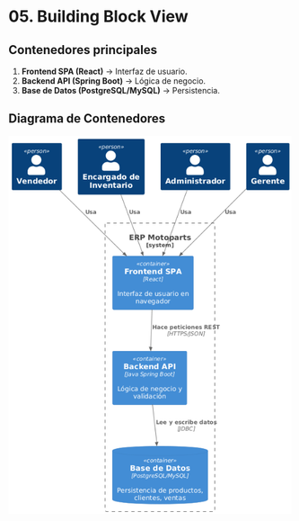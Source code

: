 # 05. Building Block View

## Contenedores principales
1. **Frontend SPA (React)** → Interfaz de usuario.
2. **Backend API (Spring Boot)** → Lógica de negocio.
3. **Base de Datos (PostgreSQL/MySQL)** → Persistencia.

## Diagrama de Contenedores
![Diagrama de Contenedores](docs/images/c2_containers.png)
